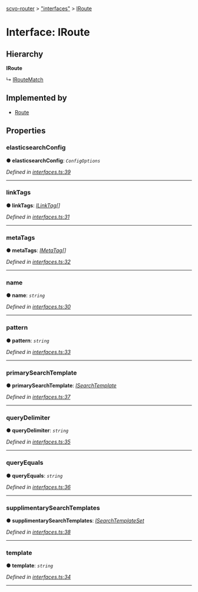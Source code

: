 [scvo-router](../README.md) > ["interfaces"](../modules/_interfaces_.md) > [IRoute](../interfaces/_interfaces_.iroute.md)



# Interface: IRoute

## Hierarchy

**IRoute**

↳  [IRouteMatch](_interfaces_.iroutematch.md)








## Implemented by

* [Route](../classes/_route_.route.md)


## Properties
<a id="elasticsearchconfig"></a>

###  elasticsearchConfig

**●  elasticsearchConfig**:  *`ConfigOptions`* 

*Defined in [interfaces.ts:39](https://github.com/scvodigital/scvo-router/blob/5b0746b/src/interfaces.ts#L39)*





___

<a id="linktags"></a>

###  linkTags

**●  linkTags**:  *[ILinkTag](_interfaces_.ilinktag.md)[]* 

*Defined in [interfaces.ts:31](https://github.com/scvodigital/scvo-router/blob/5b0746b/src/interfaces.ts#L31)*





___

<a id="metatags"></a>

###  metaTags

**●  metaTags**:  *[IMetaTag](_interfaces_.imetatag.md)[]* 

*Defined in [interfaces.ts:32](https://github.com/scvodigital/scvo-router/blob/5b0746b/src/interfaces.ts#L32)*





___

<a id="name"></a>

###  name

**●  name**:  *`string`* 

*Defined in [interfaces.ts:30](https://github.com/scvodigital/scvo-router/blob/5b0746b/src/interfaces.ts#L30)*





___

<a id="pattern"></a>

###  pattern

**●  pattern**:  *`string`* 

*Defined in [interfaces.ts:33](https://github.com/scvodigital/scvo-router/blob/5b0746b/src/interfaces.ts#L33)*





___

<a id="primarysearchtemplate"></a>

###  primarySearchTemplate

**●  primarySearchTemplate**:  *[ISearchTemplate](_interfaces_.isearchtemplate.md)* 

*Defined in [interfaces.ts:37](https://github.com/scvodigital/scvo-router/blob/5b0746b/src/interfaces.ts#L37)*





___

<a id="querydelimiter"></a>

###  queryDelimiter

**●  queryDelimiter**:  *`string`* 

*Defined in [interfaces.ts:35](https://github.com/scvodigital/scvo-router/blob/5b0746b/src/interfaces.ts#L35)*





___

<a id="queryequals"></a>

###  queryEquals

**●  queryEquals**:  *`string`* 

*Defined in [interfaces.ts:36](https://github.com/scvodigital/scvo-router/blob/5b0746b/src/interfaces.ts#L36)*





___

<a id="supplimentarysearchtemplates"></a>

###  supplimentarySearchTemplates

**●  supplimentarySearchTemplates**:  *[ISearchTemplateSet](_interfaces_.isearchtemplateset.md)* 

*Defined in [interfaces.ts:38](https://github.com/scvodigital/scvo-router/blob/5b0746b/src/interfaces.ts#L38)*





___

<a id="template"></a>

###  template

**●  template**:  *`string`* 

*Defined in [interfaces.ts:34](https://github.com/scvodigital/scvo-router/blob/5b0746b/src/interfaces.ts#L34)*





___


